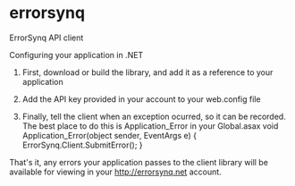 errorsynq
=========

ErrorSynq API client


Configuring your application in .NET

1. First, download or build the library, and add it as a reference to your application

2. Add the API key provided in your account to your web.config file
<appSettings>
    <add key="ErrorTrackingKey" value="MY API KEY GOES HERE" />
</appSettings>

3. Finally, tell the client when an exception ocurred, so it can be recorded. The best place to do this is Application_Error in your Global.asax
void Application_Error(object sender, EventArgs e)
{
    ErrorSynq.Client.SubmitError();
}


That's it, any errors your application passes to the client library will be available for viewing in your http://errorsynq.net account.
